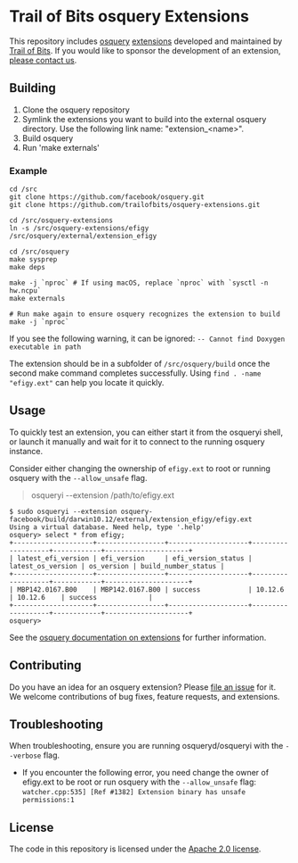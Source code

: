 # Trail of Bits osquery Extensions

This repository includes [osquery](https://osquery.io/) [extensions](https://osquery.readthedocs.io/en/stable/development/osquery-sdk/) developed and maintained by [Trail of Bits](https://www.trailofbits.com/). If you would like to sponsor the development of an extension, [please contact us](https://www.trailofbits.com/contact/).

## Building

1. Clone the osquery repository
2. Symlink the extensions you want to build into the external osquery directory. Use the following link name: "extension_\<name\>".
3. Build osquery
4. Run 'make externals'

### Example

```
cd /src
git clone https://github.com/facebook/osquery.git
git clone https://github.com/trailofbits/osquery-extensions.git

cd /src/osquery-extensions
ln -s /src/osquery-extensions/efigy /src/osquery/external/extension_efigy

cd /src/osquery
make sysprep
make deps

make -j `nproc` # If using macOS, replace `nproc` with `sysctl -n hw.ncpu`
make externals

# Run make again to ensure osquery recognizes the extension to build
make -j `nproc`
```

If you see the following warning, it can be ignored: `-- Cannot find Doxygen executable in path`

The extension should be in a subfolder of `/src/osquery/build` once the second make command completes successfully. Using `find . -name "efigy.ext"` can help you locate it quickly.

## Usage

To quickly test an extension, you can either start it from the osqueryi shell, or launch it manually and wait for it to connect to the running osquery instance.

Consider either changing the ownership of `efigy.ext` to root or running osquery with the `--allow_unsafe` flag.

> osqueryi --extension /path/to/efigy.ext

```
$ sudo osqueryi --extension osquery-facebook/build/darwin10.12/external/extension_efigy/efigy.ext
Using a virtual database. Need help, type '.help'
osquery> select * from efigy;
+--------------------+-----------------+--------------------+-------------------+------------+---------------------+
| latest_efi_version | efi_version     | efi_version_status | latest_os_version | os_version | build_number_status |
+--------------------+-----------------+--------------------+-------------------+------------+---------------------+
| MBP142.0167.B00    | MBP142.0167.B00 | success            | 10.12.6           | 10.12.6    | success             |
+--------------------+-----------------+--------------------+-------------------+------------+---------------------+
osquery>
```

See the [osquery documentation on extensions](https://osquery.readthedocs.io/en/stable/deployment/extensions) for further information.

## Contributing

Do you have an idea for an osquery extension? Please [file an issue](https://github.com/trailofbits/osquery-extensions/issues/new) for it. We welcome contributions of bug fixes, feature requests, and extensions.

## Troubleshooting

When troubleshooting, ensure you are running osqueryd/osqueryi with the `--verbose` flag.

* If you encounter the following error, you need change the owner of efigy.ext to be root or run osquery with the `--allow_unsafe` flag: `watcher.cpp:535] [Ref #1382] Extension binary has unsafe permissions:1`

## License

The code in this repository is licensed under the [Apache 2.0 license](LICENSE).
